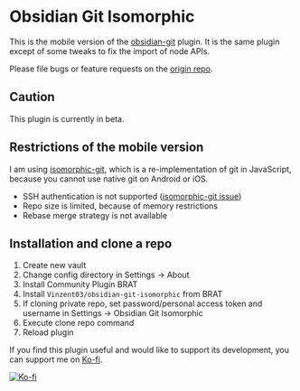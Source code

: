 # Obsidian Git Isomorphic

This is the mobile version of the [obsidian-git](https://github.com/denolehov/obsidian-git) plugin. It is the same plugin except of some tweaks to fix the import of node APIs.

Please file bugs or feature requests on the [origin repo](https://github.com/denolehov/obsidian-git/issues). 

## Caution
This plugin is currently in beta.

## Restrictions of the mobile version

I am using [isomorphic-git](https://isomorphic-git.org/), which is a re-implementation of git in JavaScript, because you cannot use native git on Android or iOS.

- SSH authentication is not supported ([isomorphic-git issue](https://github.com/isomorphic-git/isomorphic-git/issues/231))
- Repo size is limited, because of memory restrictions
- Rebase merge strategy is not available

## Installation and clone a repo

1. Create new vault
2. Change config directory in Settings -> About
3. Install Community Plugin BRAT
4. Install `Vinzent03/obsidian-git-isomorphic` from BRAT
5. If cloning private repo, set password/personal access token and username in Settings -> Obsidian Git Isomorphic
6. Execute clone repo command
7. Reload plugin



If you find this plugin useful and would like to support its development, you can support me on [Ko-fi](https://Ko-fi.com/Vinzent).

[![Ko-fi](https://ko-fi.com/img/githubbutton_sm.svg)](https://ko-fi.com/F1F195IQ5)

